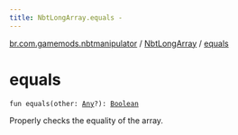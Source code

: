 ```yaml
---
title: NbtLongArray.equals - 
---
```


[br.com.gamemods.nbtmanipulator](../index.html) / [NbtLongArray](index.html) / [equals](./equals.html)

# equals

`fun equals(other: `[`Any`](https://kotlinlang.org/api/latest/jvm/stdlib/kotlin/-any/index.html)`?): `[`Boolean`](https://kotlinlang.org/api/latest/jvm/stdlib/kotlin/-boolean/index.html)

Properly checks the equality of the array.


